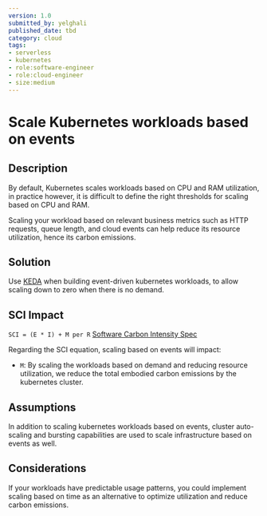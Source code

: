 ```yaml
---
version: 1.0
submitted_by: yelghali
published_date: tbd
category: cloud
tags: 
- serverless
- kubernetes
- role:software-engineer
- role:cloud-engineer
- size:medium
---
```


# Scale Kubernetes workloads based on events

## Description
By default, Kubernetes scales workloads based on CPU and RAM utilization, in practice however, it is difficult to define the right thresholds for scaling based on CPU and RAM.

Scaling your workload based on relevant business metrics such as HTTP requests, queue length, and cloud events can help reduce its resource utilization, hence its carbon emissions.

## Solution

Use [KEDA](https://keda.sh) when building event-driven kubernetes workloads, to allow scaling down to zero when there is no demand.

## SCI Impact
`SCI = (E * I) + M per R`
[Software Carbon Intensity Spec](https://grnsft.org/sci)

Regarding the SCI equation, scaling based on events will impact:

- `M`: By scaling the workloads based on demand and reducing resource utilization, we reduce the total embodied carbon emissions by the kubernetes cluster.

## Assumptions

In addition to scaling kubernetes workloads based on events, cluster auto-scaling and bursting capabilities are used to scale infrastructure based on events as well.

## Considerations
If your workloads have predictable usage patterns, you could implement scaling based on time as an alternative to optimize utilization and reduce carbon emissions.

